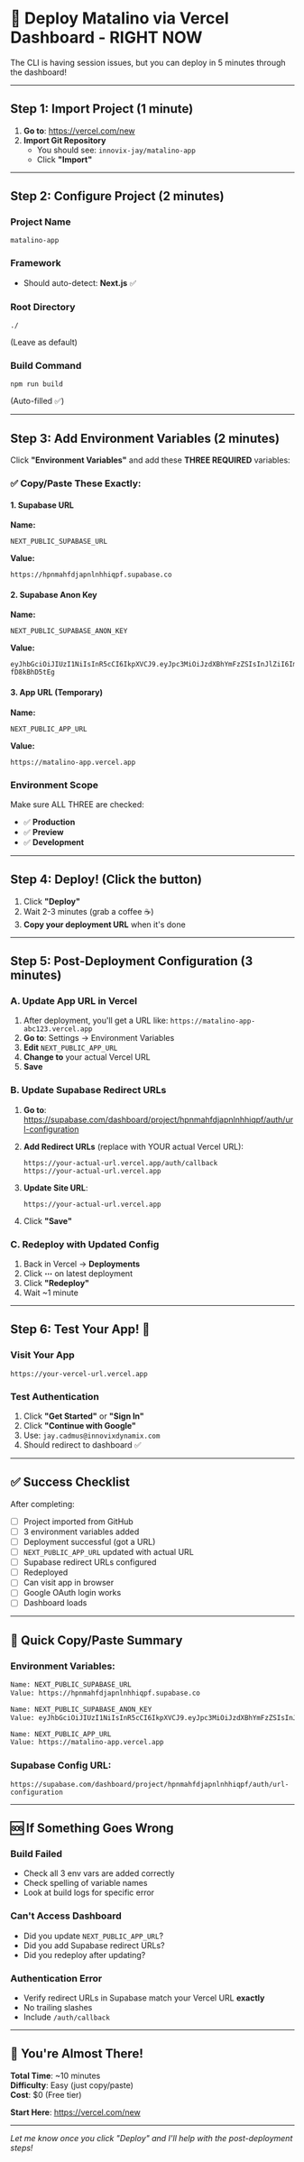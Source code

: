 # 🚀 Deploy Matalino via Vercel Dashboard - RIGHT NOW

The CLI is having session issues, but you can deploy in 5 minutes through the dashboard!

---

## Step 1: Import Project (1 minute)

1. **Go to**: https://vercel.com/new
2. **Import Git Repository**
   - You should see: `innovix-jay/matalino-app`
   - Click **"Import"**

---

## Step 2: Configure Project (2 minutes)

### Project Name
```
matalino-app
```

### Framework
- Should auto-detect: **Next.js** ✅

### Root Directory
```
./
```
(Leave as default)

### Build Command
```
npm run build
```
(Auto-filled ✅)

---

## Step 3: Add Environment Variables (2 minutes)

Click **"Environment Variables"** and add these **THREE REQUIRED** variables:

### ✅ Copy/Paste These Exactly:

#### 1. Supabase URL
**Name:**
```
NEXT_PUBLIC_SUPABASE_URL
```
**Value:**
```
https://hpnmahfdjapnlnhhiqpf.supabase.co
```

#### 2. Supabase Anon Key
**Name:**
```
NEXT_PUBLIC_SUPABASE_ANON_KEY
```
**Value:**
```
eyJhbGciOiJIUzI1NiIsInR5cCI6IkpXVCJ9.eyJpc3MiOiJzdXBhYmFzZSIsInJlZiI6Imhwbm1haGZkamFwbmxuaGhpcXBmIiwicm9sZSI6ImFub24iLCJpYXQiOjE3Mzk1NTg0OTYsImV4cCI6MjA1NTEzNDQ5Nn0.vnBm2s2nHH9mKbX3Xw8fwVbOUCeWzAQ-fD8kBhD5tEg
```

#### 3. App URL (Temporary)
**Name:**
```
NEXT_PUBLIC_APP_URL
```
**Value:**
```
https://matalino-app.vercel.app
```

### Environment Scope
Make sure ALL THREE are checked:
- ✅ **Production**
- ✅ **Preview**
- ✅ **Development**

---

## Step 4: Deploy! (Click the button)

1. Click **"Deploy"**
2. Wait 2-3 minutes (grab a coffee ☕)
3. **Copy your deployment URL** when it's done

---

## Step 5: Post-Deployment Configuration (3 minutes)

### A. Update App URL in Vercel

1. After deployment, you'll get a URL like: `https://matalino-app-abc123.vercel.app`
2. **Go to**: Settings → Environment Variables
3. **Edit** `NEXT_PUBLIC_APP_URL`
4. **Change to** your actual Vercel URL
5. **Save**

### B. Update Supabase Redirect URLs

1. **Go to**: https://supabase.com/dashboard/project/hpnmahfdjapnlnhhiqpf/auth/url-configuration

2. **Add Redirect URLs** (replace with YOUR actual Vercel URL):
   ```
   https://your-actual-url.vercel.app/auth/callback
   https://your-actual-url.vercel.app
   ```

3. **Update Site URL**:
   ```
   https://your-actual-url.vercel.app
   ```

4. Click **"Save"**

### C. Redeploy with Updated Config

1. Back in Vercel → **Deployments**
2. Click **⋯** on latest deployment
3. Click **"Redeploy"**
4. Wait ~1 minute

---

## Step 6: Test Your App! 🎉

### Visit Your App
```
https://your-vercel-url.vercel.app
```

### Test Authentication
1. Click **"Get Started"** or **"Sign In"**
2. Click **"Continue with Google"**
3. Use: `jay.cadmus@innovixdynamix.com`
4. Should redirect to dashboard ✅

---

## ✅ Success Checklist

After completing:

- [ ] Project imported from GitHub
- [ ] 3 environment variables added
- [ ] Deployment successful (got a URL)
- [ ] `NEXT_PUBLIC_APP_URL` updated with actual URL
- [ ] Supabase redirect URLs configured
- [ ] Redeployed
- [ ] Can visit app in browser
- [ ] Google OAuth login works
- [ ] Dashboard loads

---

## 🎯 Quick Copy/Paste Summary

### Environment Variables:
```bash
Name: NEXT_PUBLIC_SUPABASE_URL
Value: https://hpnmahfdjapnlnhhiqpf.supabase.co

Name: NEXT_PUBLIC_SUPABASE_ANON_KEY
Value: eyJhbGciOiJIUzI1NiIsInR5cCI6IkpXVCJ9.eyJpc3MiOiJzdXBhYmFzZSIsInJlZiI6Imhwbm1haGZkamFwbmxuaGhpcXBmIiwicm9sZSI6ImFub24iLCJpYXQiOjE3Mzk1NTg0OTYsImV4cCI6MjA1NTEzNDQ5Nn0.vnBm2s2nHH9mKbX3Xw8fwVbOUCeWzAQ-fD8kBhD5tEg

Name: NEXT_PUBLIC_APP_URL
Value: https://matalino-app.vercel.app
```

### Supabase Config URL:
```
https://supabase.com/dashboard/project/hpnmahfdjapnlnhhiqpf/auth/url-configuration
```

---

## 🆘 If Something Goes Wrong

### Build Failed
- Check all 3 env vars are added correctly
- Check spelling of variable names
- Look at build logs for specific error

### Can't Access Dashboard
- Did you update `NEXT_PUBLIC_APP_URL`?
- Did you add Supabase redirect URLs?
- Did you redeploy after updating?

### Authentication Error
- Verify redirect URLs in Supabase match your Vercel URL **exactly**
- No trailing slashes
- Include `/auth/callback`

---

## 🎉 You're Almost There!

**Total Time**: ~10 minutes  
**Difficulty**: Easy (just copy/paste)  
**Cost**: $0 (Free tier)

**Start Here**: https://vercel.com/new

---

*Let me know once you click "Deploy" and I'll help with the post-deployment steps!*

